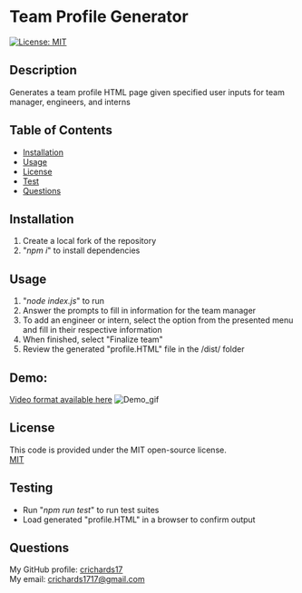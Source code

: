 # Team Profile Generator  
  [![License: MIT](https://img.shields.io/badge/License-MIT-yellow.svg)](https://opensource.org/licenses/MIT)  
## Description  
  Generates a team profile HTML page given specified user inputs for team manager, engineers, and interns  
## Table of Contents  
- [Installation](#installation)  
- [Usage](#usage)  
- [License](#license)  
- [Test](#test)  
- [Questions](#questions)  
## Installation  
<ol>
<li>Create a local fork of the repository</li> 
<li>"<i>npm i</i>" to install dependencies</li> 
</ol>

## Usage  
<ol>
<li>"<i>node index.js</i>" to run</li>
<li>Answer the prompts to fill in information for the team manager</li>
<li>To add an engineer or intern, select the option from the presented menu and fill in their respective information</li>
<li>When finished, select "Finalize team"</li>
<li>Review the generated "profile.HTML" file in the /dist/ folder</li>
</ol>

## Demo:
[Video format available here](./assets/images/Demo.mp4)
![Demo_gif](./assets/images/Demo.gif)

## License
This code is provided under the MIT open-source license.    
[MIT](https://opensource.org/licenses/MIT)

## Testing  
<ul>
<li>Run "<i>npm run test</i>" to run test suites</li>
<li>Load generated "profile.HTML" in a browser to confirm output</li>
</ul>

## Questions  
My GitHub profile: [crichards17](https://github/crichards17)  
My email: [crichards1717@gmail.com](crichards1717@gmail.com)  